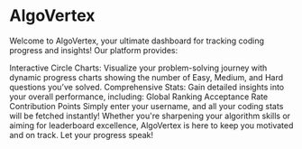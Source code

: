 # AlgoVertex
Welcome to AlgoVertex, your ultimate dashboard for tracking coding progress and insights! Our platform provides:

Interactive Circle Charts: Visualize your problem-solving journey with dynamic progress charts showing the number of Easy, Medium, and Hard questions you’ve solved.
Comprehensive Stats: Gain detailed insights into your overall performance, 
including:
Global Ranking
Acceptance Rate
Contribution Points
Simply enter your username, and all your coding stats will be fetched instantly! Whether you're sharpening your algorithm skills or aiming for leaderboard excellence, AlgoVertex is here to keep you motivated and on track. Let your progress speak!

